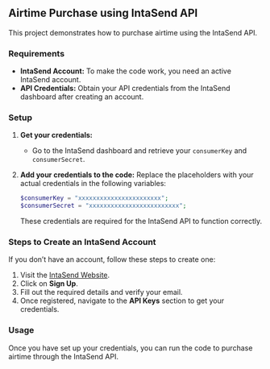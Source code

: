 ## Airtime Purchase using IntaSend API

This project demonstrates how to purchase airtime using the IntaSend API.

### Requirements
- **IntaSend Account:** To make the code work, you need an active IntaSend account.
- **API Credentials:** Obtain your API credentials from the IntaSend dashboard after creating an account.

### Setup
1. **Get your credentials:**
   - Go to the IntaSend dashboard and retrieve your `consumerKey` and `consumerSecret`.
     
   
2. **Add your credentials to the code:**
   Replace the placeholders with your actual credentials in the following variables:
   ```php
   $consumerKey = "xxxxxxxxxxxxxxxxxxxxxxx";     
   $consumerSecret = "xxxxxxxxxxxxxxxxxxxxxxxxx";
   ```
   
   These credentials are required for the IntaSend API to function correctly.

### Steps to Create an IntaSend Account
If you don’t have an account, follow these steps to create one:
1. Visit the [IntaSend Website](https://intasend.com/).
2. Click on **Sign Up**.
3. Fill out the required details and verify your email.
4. Once registered, navigate to the **API Keys** section to get your credentials.

### Usage
Once you have set up your credentials, you can run the code to purchase airtime through the IntaSend API.
